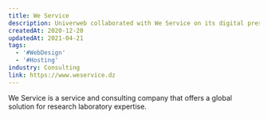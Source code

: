 ```yaml
---
title: We Service
description: Univerweb collaborated with We Service on its digital presence. We created the website and we provide hosting.
createdAt: 2020-12-20
updatedAt: 2021-04-21
tags:
  - '#WebDesign'
  - '#Hosting'
industry: Consulting
link: https://www.weservice.dz
---
```


We Service is a service and consulting company that offers a global solution for research laboratory expertise.
